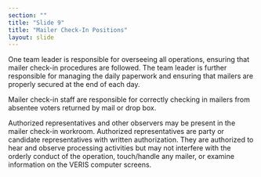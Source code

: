 ```yaml
---
section: ""
title: "Slide 9"
title: "Mailer Check-In Positions"
layout: slide
---
```


One team leader is responsible for overseeing all operations, ensuring that mailer check-in procedures are followed. The team leader is further responsible for managing the daily paperwork and ensuring that mailers are properly secured at the end of each day.

Mailer check-in staff are responsible for correctly checking in mailers from absentee voters returned by mail or drop box.

Authorized representatives and other observers may be present in the mailer check-in workroom. Authorized representatives are party or candidate representatives with written authorization. They are authorized to hear and observe processing activities but may not interfere with the orderly conduct of the operation, touch/handle any mailer, or examine information on the VERIS computer screens.